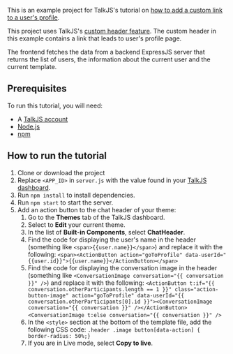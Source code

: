 This is an example project for TalkJS's tutorial on [how to add a custom link to a user's profile](https://talkjs.com/resources/how-to-make-a-clickable-link-to-a-users-profile/).

This project uses TalkJS's [custom header feature](https://talkjs.com/docs/Features/Customizations/Creating_Custom_Headers/). The custom header in this example contains a link that leads to user's profile page.

The frontend fetches the data from a backend ExpressJS server that returns the list of users, the information about the current user and the current template.

## Prerequisites

To run this tutorial, you will need:

- A [TalkJS account](https://talkjs.com/dashboard/login)
- [Node.js](https://nodejs.org/en)
- [npm](https://www.npmjs.com/)

## How to run the tutorial

1. Clone or download the project
2. Replace `<APP_ID>` in `server.js` with the value found in your [TalkJS dashboard](https://talkjs.com/dashboard/login).
3. Run `npm install` to install dependencies.
4. Run `npm start` to start the server.
5. Add an action button to the chat header of your theme:
   1. Go to the **Themes** tab of the TalkJS dashboard.
   2. Select to **Edit** your current theme.
   3. In the list of **Built-in Components**, select **ChatHeader**.
   4. Find the code for displaying the user's name in the header (something like `<span>{{user.name}}</span>`) and replace it with the following:
      `<span><ActionButton action="goToProfile" data-userId="{{user.id}}">{{user.name}}</ActionButton></span>`
   5. Find the code for displaying the conversation image in the header (something like `<ConversationImage conversation="{{ conversation }}" />`) and replace it with the following:
      `<ActionButton t:if="{{ conversation.otherParticipants.length == 1 }}" class="action-button-image" action="goToProfile" data-userId="{{ conversation.otherParticipants[0].id }}"><ConversationImage conversation="{{ conversation }}" /></ActionButton>`
      `<ConversationImage t:else conversation="{{ conversation }}" />`
   6. In the `<style>` section at the bottom of the template file, add the following CSS code:
      `.header .image button[data-action] {  border-radius: 50%;}`
   7. If you are in Live mode, select **Copy to live**.
